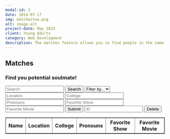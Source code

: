 ```yaml
---
modal-id: 2
date: 2014-07-17
img: matchestwo.png
alt: image-alt
project-date: May 2023
client: Young Adults
category: Web Development
description: The matches feature allows you to find people in the same area and with interests as you, to see who you want to rizz up to be your future soulmate! Click here to rizz up your match
---
```


<head>
	<script src="https://ajax.googleapis.com/ajax/libs/jquery/3.6.1/jquery.min.js"></script>
</head>

## Matches

<h3>Find you potential soulmate!</h3>

<!-- Create inputs for search and question -->

<input id="search" placeholder="Search">
<button onclick="search()">Search</button>
<select id="filter">
	<option>Filter by...</option>
	<option>location</option>
	<option>college</option>
	<option>pronouns</option>
</select>

<input id="location" placeholder="Location">
<input id="college" placeholder="College">
<input id="pronouns" placeholder="Pronouns">
<input id="fav show" placeholder="Favorite Show">
<input id="fav movie" placeholder="Favorite Movie">
<button onclick="addDisc()">Submit</button>


<input id="id" placeholder="ID">
<button onclick="delete()">Delete</button>

<!-- Create table to display question posts -->
<table id="matches" border="1" style="border-collapse: collapse;">
		<tr>
				<th>Name</th>
				<th>Location</th>
				<th>College</th>
				<th>Pronouns</th>
				<th>Favorite Show</th>
                <th>Favorite Movie</th>
		</tr>
</table>

